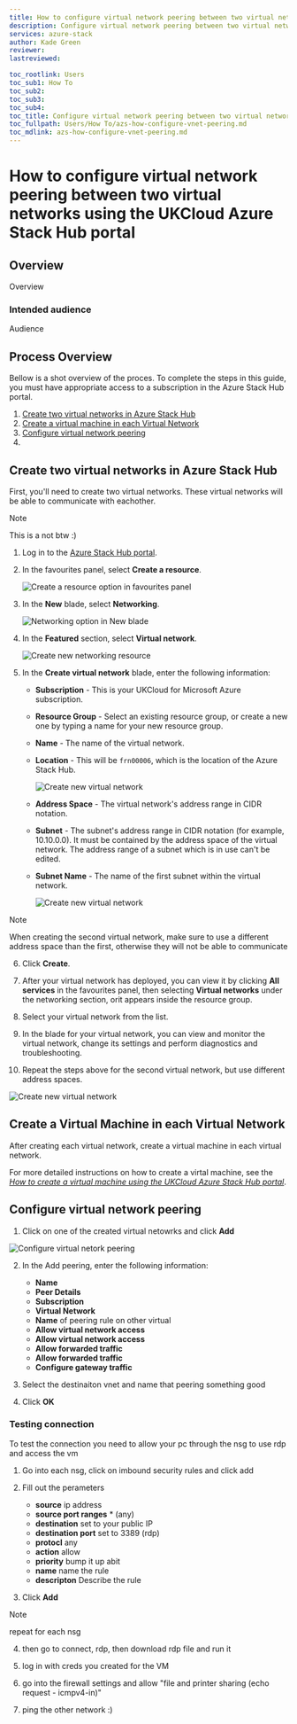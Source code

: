 ```yaml
---
title: How to configure virtual network peering between two virtual networks using the UKCloud Azure Stack Hub portal
description: Configure virtual network peering between two virtual networks and allowing them to ping eachother
services: azure-stack
author: Kade Green
reviewer: 
lastreviewed: 

toc_rootlink: Users
toc_sub1: How To
toc_sub2: 
toc_sub3:
toc_sub4:
toc_title: Configure virtual network peering between two virtual networks - Portal
toc_fullpath: Users/How To/azs-how-configure-vnet-peering.md
toc_mdlink: azs-how-configure-vnet-peering.md
---
```


# How to configure virtual network peering between two virtual networks using the UKCloud Azure Stack Hub portal

## Overview

Overview 

### Intended audience

Audience

## Process Overview

Bellow is a shot overview of the proces. To complete the steps in this guide, you must have appropriate access to a subscription in the Azure Stack Hub portal.

1. [Create two virtual networks in Azure Stack Hub](#Create-two-virtual-networks-in-Azure-Stack-Hub)
2. [Create a virtual machine in each Virtual Network](#Create-a-Virtual-Machine-in-each-Virtual-Network)
3. [Configure virtual network peering](#Configure-virtual-network-peering)
4. 

## Create two virtual networks in Azure Stack Hub

First, you'll need to create two virtual networks. These virtual networks will be able to communicate with eachother. 

> [!NOTE]
> This is a not btw :)

1. Log in to the [Azure Stack Hub portal](https://portal.frn00006.azure.ukcloud.com).

2. In the favourites panel, select **Create a resource**.

   ![Create a resource option in favourites panel](images/azsp_newmenu.png)

3. In the **New** blade, select **Networking**.

   ![Networking option in New blade](images/azs-browser-new-networking.png)

4. In the **Featured** section, select **Virtual network**.

   ![Create new networking resource](images/azs-browser-networking-create.png)

5. In the **Create virtual network** blade, enter the following information:

   - **Subscription** - This is your UKCloud for Microsoft Azure subscription.

   - **Resource Group** - Select an existing resource group, or create a new one by typing a name for your new resource group.
   
    - **Name** - The name of the virtual network.

   - **Location** - This will be `frn00006`, which is the location of the Azure Stack Hub.

     ![Create new virtual network](images/azs-portal-vnet-config-1.png)

    - **Address Space** - The virtual network's address range in CIDR notation.

   - **Subnet** - The subnet's address range in CIDR notation (for example, 10.10.0.0). It must be contained by the address space of the virtual network. The address range of a subnet which is in use can't be edited.

   - **Subnet Name** - The name of the first subnet within the virtual network.

     ![Create new virtual network](images/azs-portal-vnet-config-2.png)

> [!NOTE]
> When creating the second virtual network, make sure to use a different address space than the first, otherwise they will not be able to communicate 

6. Click **Create**.

7. After your virtual network has deployed, you can view it by clicking **All services** in the favourites panel, then selecting **Virtual networks** under the networking section, orit appears inside the resource group.

8. Select your virtual network from the list.

9. In the blade for your virtual network, you can view and monitor the virtual network, change its settings and perform diagnostics and troubleshooting.

10. Repeat the steps above for the second virtual network, but use different address spaces.

![Create new virtual network](images/azs-portal-vnet-overview.png)

## Create a Virtual Machine in each Virtual Network

After creating each virtual network, create a virtual machine in each virtual network.

For more detailed instructions on how to create a virtal machine, see the [*How to create a virtual machine using the UKCloud Azure Stack Hub portal*](azs-how-create-vm-portal.md).

## Configure virtual network peering

1. Click on one of the created virtual netowrks and click **Add**

![Configure virtual netork peering](images/azs-portal-peering-1.png)

2. In the Add peering, enter the following information:

    - **Name**
    - **Peer Details**
    - **Subscription**
    - **Virtual Network**
    - **Name** of peering rule on  other virtual
    - **Allow virtual network access**
    - **Allow virtual network access**
    - **Allow forwarded traffic**
    - **Allow forwarded traffic**
    - **Configure gateway traffic**

3. Select the destinaiton vnet and  name that peering something good

4. Click **OK**

### Testing connection

To test the connection you need to allow your pc through the nsg to use rdp and access the vm

1. Go into each nsg, click on imbound security rules and click add

2. Fill out the perameters 

    - **source** ip address
    - **source port ranges** * (any)
    - **destination** set to your public IP
    - **destination port** set to 3389 (rdp)
    - **protocl** any
    - **action** allow
    - **priority** bump it up abit
    - **name** name the rule
    - **descripton** Describe the rule

3. Click **Add**

>[!NOTE]
>repeat for each nsg

4. then go to connect, rdp, then download rdp file and run it

5. log in with creds you created for the VM

6. go into the firewall settings and allow "file and printer sharing (echo request - icmpv4-in)"

7. ping the other network :) 
